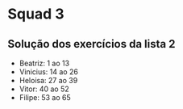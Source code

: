 # Squad 3

## Solução dos exercícios da lista 2

- Beatriz: 1 ao 13
- Vinicius: 14 ao 26
- Heloisa: 27 ao 39
- Vitor: 40 ao 52
- Filipe: 53 ao 65

